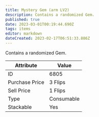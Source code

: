 ```yaml
---
title: Mystery Gem (arm LV2)
description: Contains a randomized Gem.
published: true
date: 2023-03-01T00:19:44.690Z
tags: items
editor: markdown
dateCreated: 2023-02-17T06:51:33.886Z
---
```


Contains a randomized Gem.

|Attribute|Value|
|-|-|
|ID|6805|
|Purchase Price|3 Flips|
|Sell Price|1 Flips|
|Type|Consumable|
|Stackable|Yes|

